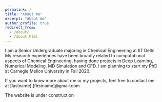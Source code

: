 ```yaml
---
permalink: /
title: "About me"
excerpt: "About me"
author_profile: true
redirect_from: 
  - /about/
  - /about.html
---
```


I am a Senior Undergraduate majoring in Chemical Engineering at IIT Delhi. My research experiences have been broadly related to computational aspects of Chemical Engineering, having done projects in Deep Learning, Numerical Modeling, MD Simulation and CFD. I am planning to start my PhD at Carnegie Mellon University in Fall 2020.

If you want to know more about me or my projects, feel free to contact me at [lastname].[firstname]@gmail.com
















The website is under construction
